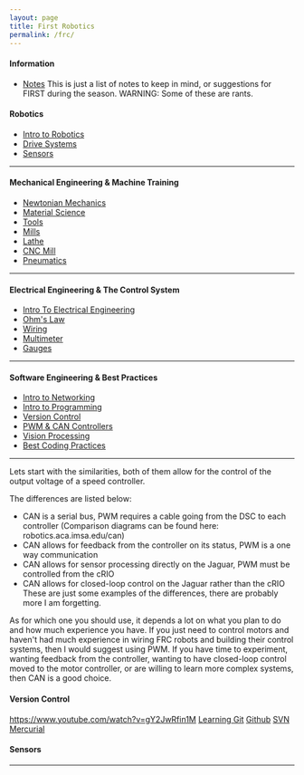 ```yaml
---
layout: page
title: First Robotics
permalink: /frc/
---
```


#### Information

- [Notes]() This is just a list of notes to keep in mind, or suggestions for FIRST during the season. WARNING: Some of these are rants.

#### Robotics

- [Intro to Robotics]()
- [Drive Systems]()
- [Sensors]()

- - -

#### Mechanical Engineering & Machine Training

- [Newtonian Mechanics]()
- [Material Science]()
- [Tools]()
- [Mills]()
- [Lathe]()
- [CNC Mill]()
- [Pneumatics]()

- - -

#### Electrical Engineering & The Control System

- [Intro To Electrical Engineering]()
- [Ohm's Law]()
- [Wiring]()
- [Multimeter]()
- [Gauges]()

- - -

#### Software Engineering & Best Practices

- [Intro to Networking]()
- [Intro to Programming]()
- [Version Control]()
- [PWM & CAN Controllers]()
- [Vision Processing]()
- [Best Coding Practices]()

- - -

Lets start with the similarities, both of them allow for the control of the output voltage of a speed controller.

The differences are listed below:
* CAN is a serial bus, PWM requires a cable going from the DSC to each controller (Comparison diagrams can be found here: robotics.aca.imsa.edu/can)
* CAN allows for feedback from the controller on its status, PWM is a one way communication
* CAN allows for sensor processing directly on the Jaguar, PWM must be controlled from the cRIO
* CAN allows for closed-loop control on the Jaguar rather than the cRIO
These are just some examples of the differences, there are probably more I am forgetting.

As for which one you should use, it depends a lot on what you plan to do and how much experience you have. If you just need to control motors and haven't had much experience in wiring FRC robots and building their control systems, then I would suggest using PWM. If you have time to experiment, wanting feedback from the controller, wanting to have closed-loop control moved to the motor controller, or are willing to learn more complex systems, then CAN is a good choice.

#### Version Control
https://www.youtube.com/watch?v=gY2JwRfin1M
[Learning Git](http://git-scm.com)
[Github](https://github.com)
[SVN](http://tortoisesvn.net/)
[Mercurial](http://mercurial.selenic.com/)

#### Sensors

- - -


